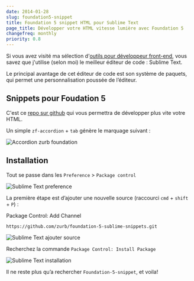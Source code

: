 ```yaml
---
date: 2014-01-28
slug: foundation5-snippet
title: Foundation 5 snippet HTML pour Sublime Text
page_title: Développer votre HTML vitesse lumière avec Foundation 5
changefreq: monthly
priority: 0.8
---
```

Si vous avez visité ma sélection d'[outils pour développeur front-end](http://davidl.fr/toolkit.html), vous savez que j'utilise (selon moi) le meilleur éditeur de code : Sublime Text.

Le principal avantage de cet éditeur de code est son système de paquets, qui permet une personnalisation poussée de l’éditeur.

## Snippets pour Foudation 5

C'est ce [repo sur github](https://github.com/zurb/foundation-5-sublime-snippets) qui vous permettra de développer plus vite votre HTML.

Un simple `zf-accordion` + `tab` génère le marquage suivant :

![Accordion zurb foundation](blog/2014/foundation/foundation-accordion.gif?raw=true)

## Installation

Tout se passe dans les `Preference` > `Package control`

![Sublime Text preference](blog/2014/foundation/sublime-preference-package.png?raw=true)

La première étape est d’ajouter une nouvelle source (raccourci `cmd` + `shift` + `P`) :

Package Control: Add Channel

    https://github.com/zurb/foundation-5-sublime-snippets.git

![Sublime Text ajouter source](blog/2014/foundation/sublime-add-source.png?raw=true)

Recherchez la commande `Package Control: Install Package`

![Sublime Text installation](blog/2014/foundation/sublime-install-package.png?raw=true)

Il ne reste plus qu’a rechercher `Foundation-5-snippet`, et voila!
